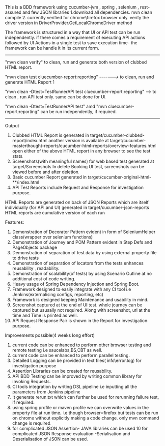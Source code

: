 This is a BDD framework using cucumber-jvm , spring , selenium  , rest-assured and few JSON libraries
1.download all dependencies. mvn clean compile
2. currently verified for chrome\firefox browser only.
    verify the driver version in DriverProvider.GetLocalChromeDriver method


The framework is structured in a way that UI or API test can be run independently.
    if there comes a requirement of executing API actions followed by UI Actions in a single test
    to save execution time- the framework can be handle it in its current form.

___________________________________________________________________________________________

"mvn clean verify" to clean, run and generate both version of clubbed HTML report.

"mvn clean test cluecumber-report:reporting" -------> to clean, run and generate HTML Report 1

"mvn clean -Dtest=TestRunnerAPI test cluecumber-report:reporting" --> to clean , run API test only. same can be done for UI.

"mvn clean -Dtest=TestRunnerAPI test" amd "mvn cluecumber-report:reporting" can be run independently, if required.


___________________________________________________________________________________________
Output
1. Clubbed HTML Report is generated in target/cucumber-clubbed-report/index.html
   another version is available at target/cucumber-masterthought-reports/cucumber-html-reports/overview-features.html
   open either of the above HTML report in any browser to see the test stats.
2. Screenshots(with meaningful names) for web based test generated at target/Screenshots
    In delete Booking UI test, screenshots can be viewed before and after deletion.
3. Basic cucumber Report generated in target/cucumber-original-html-**/index.html
4. API Test Reports include Request and Response for investigation purpose.

  HTML Reports are generated on back of JSON Reports which are itself individually (for API and UI) generated in target/cucumber-json-reports
  HTML reports are cumulative version of each run


Features:
1. Demonstration of Decorator Pattern evident in form of SeleniumHelper class(wrapper over selenium functions)
2. Demonstration of Journey and POM Pattern evident in Step Defs and PageObjects package
3. Demonstration of separation of test data by using external property file to drive tests
4. Demonstration of separation of locators from the tests enhances reusability , readability.
5. Demonstration of scalability(of tests) by using Scenario Outline at no additional cost of code writing.
6. Heavy usage of Spring Dependency Injection and Spring Boot.
7. Framework designed to easily integrate with any CI tool i.e Jenkins(externalising configs, reporting, etc)
8. Framework is designed keeping Maintenance and usability in mind.
9. Screenshot captured at the end of UI test. whole journey can be captured but ususally not required.
   Along with screenshot, url at the time and Time is printed as well.
10. API Request Response Pair is shown in the Report for investigation purpose.


Improvements possible(4 weeks long effort)
1. current code can be enhanced to perform other browser testing and remote testing i.e saucelabs,BS,CBT as well.
2. current code can be enhanced to perform parallel testing.
3. Detailed Logging can be provided in text files( info\error.log) for investigation purpose
4. Assertion Libraries can be created for reusability.
5. API BDD Testing can be improved by writing common library for invoking Requests.
6. CI tools integration by writing DSL pipeline i.e inputting all the parameters from Jenkins pipeline
7. It generate rerun.txt which can further be used for rerunning failure test, if required.
8. using spring profile or maven profile we can overwrite values in the property file at run time.
   i.e though browser=firefox but tests can be run on chrome without explicitly making a code change. only mvn command change is required.
9. for complicated JSON Assertion- JAVA libraries can be used
10 for complicated JSON Response evaluation -Serialisation and Deserialisation of JSON can be used.